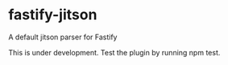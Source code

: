 # fastify-jitson
A default jitson parser for Fastify

This is under development. Test the plugin by running npm test.

